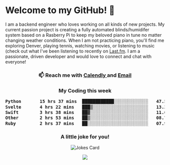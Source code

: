 <h1> Welcome to my GitHub! 👋 </h1>


  I am a backend engineer who loves working on all kinds of new projects. My current passion project is creating a fully automated blinds/humidifer system based on a Rasberry Pi to keep my beloved piano in tune no matter changing weather conditions. When I am not practicing piano, you'll find me exploring Denver, playing tennis, watching movies, or listening to music (check out what I've been listening to recently on [Last.fm](https://www.last.fm/user/mballa000). I am a passionate, driven developer and would love to connect and chat with everyone!

<h3 align = "center"> 📫 Reach me with <a href = "https://calendly.com/msbrandt00/30min"> Calendly </a> and <a href="mailto:msbrandt00@gmail.com">Email</a> 
 </h3>


 
<div align = "center"
[![Anurag's GitHub stats](https://github-readme-stats.vercel.app/api?username=mbrandt00)](https://github.com/anuraghazra/github-readme-stats)
          </div>
<h3 align="center">
  My Coding this week
<!--START_SECTION:waka-->

```txt
Python       15 hrs 37 mins  ████████████░░░░░░░░░░░░░   47.53 %
Svelte       4 hrs 22 mins   ███▒░░░░░░░░░░░░░░░░░░░░░   13.32 %
Swift        3 hrs 38 mins   ██▓░░░░░░░░░░░░░░░░░░░░░░   11.07 %
Other        2 hrs 53 mins   ██▒░░░░░░░░░░░░░░░░░░░░░░   08.77 %
Ruby         2 hrs 37 mins   ██░░░░░░░░░░░░░░░░░░░░░░░   07.99 %
```

<!--END_SECTION:waka-->

### A little joke for you!

![Jokes Card](https://readme-jokes.vercel.app/api?hideBorder)

<a href="https://www.linkedin.com/in/mbrandt00/"><img src="https://img.shields.io/badge/linkedin-%230077B5.svg?&style=for-the-badge&logo=linkedin&logoColor=white" /></a>
